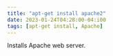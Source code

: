 ```yaml
---
title: "apt-get install apache2"
date: 2023-01-24T04:28:00-04:i00
tags: [apt-get install, Apache]
---
```

Installs Apache web server.